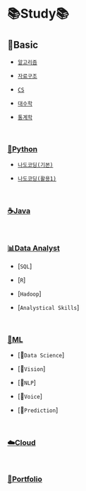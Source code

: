 # 📚Study📚

## 💪Basic
  - [`알고리즘`](https://github.com/HiMyNameIsDavidKim/Study/tree/main/0Basic/Algorithm)

  - [`자료구조`](https://github.com/HiMyNameIsDavidKim/Study/tree/main/0Basic/Data%20Structure)
  
  - [`CS`](https://github.com/HiMyNameIsDavidKim/Study/tree/main/0Basic/Computer%20Science)

  - [`대수학`](https://github.com/HiMyNameIsDavidKim/Study/tree/main/0Basic/Algebra)

  - [`통계학`](https://github.com/HiMyNameIsDavidKim/Study/tree/main/0Basic/Statistics)

<br>

### [🐍Python](https://github.com/HiMyNameIsDavidKim/Study/tree/main/1Python)
  - [`나도코딩(기본)`](https://github.com/HiMyNameIsDavidKim/Study/tree/main/1Python/0%EB%82%98%EB%8F%84%EC%BD%94%EB%94%A9(%EA%B8%B0%EB%B3%B8))

  - [`나도코딩(활용1)`](https://github.com/HiMyNameIsDavidKim/Study/tree/main/1Python/1%EB%82%98%EB%8F%84%EC%BD%94%EB%94%A9(%ED%99%9C%EC%9A%A91))

<br>

### [☕️Java](https://github.com/HiMyNameIsDavidKim/Study/tree/main/2Java)

<br>

### [📊Data Analyst](https://github.com/HiMyNameIsDavidKim/Study/tree/main/3Data%20Analyst)
  - [`SQL`]

  - [`R`]
  
  - [`Hadoop`]

  - [`Analystical Skills`]

<br>

### [🤖ML](https://github.com/HiMyNameIsDavidKim/Study/tree/main/4ML)
  - [🧪`Data Science`]

  - [👀`Vision`]
  
  - [💬`NLP`]

  - [👄`Voice`]

  - [🔮`Prediction`]

<br>

### [☁️Cloud](https://github.com/HiMyNameIsDavidKim/Study/tree/main/5Cloud)
  
<br>

### [💼Portfolio](https://github.com/HiMyNameIsDavidKim/Study/tree/main/6Portfolio)







